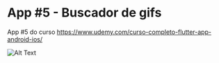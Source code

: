 # App #5 - Buscador de gifs

App #5 do curso https://www.udemy.com/curso-completo-flutter-app-android-ios/


![Alt Text](https://i.imgur.com/m6PY4Ce.gif)
